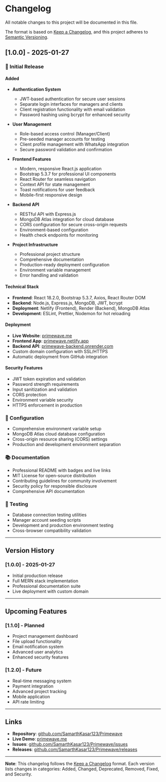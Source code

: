 # Changelog

All notable changes to this project will be documented in this file.

The format is based on [Keep a Changelog](https://keepachangelog.com/en/1.0.0/),
and this project adheres to [Semantic Versioning](https://semver.org/spec/v2.0.0.html).

## [1.0.0] - 2025-01-27

### 🎉 Initial Release

#### Added
- **Authentication System**
  - JWT-based authentication for secure user sessions
  - Separate login interfaces for managers and clients
  - Client registration functionality with email validation
  - Password hashing using bcrypt for enhanced security

- **User Management**
  - Role-based access control (Manager/Client)
  - Pre-seeded manager accounts for testing
  - Client profile management with WhatsApp integration
  - Secure password validation and confirmation

- **Frontend Features**
  - Modern, responsive React.js application
  - Bootstrap 5.3.7 for professional UI components
  - React Router for seamless navigation
  - Context API for state management
  - Toast notifications for user feedback
  - Mobile-first responsive design

- **Backend API**
  - RESTful API with Express.js
  - MongoDB Atlas integration for cloud database
  - CORS configuration for secure cross-origin requests
  - Environment-based configuration
  - Health check endpoints for monitoring

- **Project Infrastructure**
  - Professional project structure
  - Comprehensive documentation
  - Production-ready deployment configuration
  - Environment variable management
  - Error handling and validation

#### Technical Stack
- **Frontend**: React 18.2.0, Bootstrap 5.3.7, Axios, React Router DOM
- **Backend**: Node.js, Express.js, MongoDB, JWT, bcrypt
- **Deployment**: Netlify (Frontend), Render (Backend), MongoDB Atlas
- **Development**: ESLint, Prettier, Nodemon for hot reloading

#### Deployment
- **Live Website**: [primewave.me](https://primewave.me)
- **Frontend App**: [primewave.netlify.app](https://primewave.netlify.app)
- **Backend API**: [primewave-backend.onrender.com](https://primewave-backend.onrender.com)
- Custom domain configuration with SSL/HTTPS
- Automatic deployment from GitHub integration

#### Security Features
- JWT token expiration and validation
- Password strength requirements
- Input sanitization and validation
- CORS protection
- Environment variable security
- HTTPS enforcement in production

### 🔧 Configuration
- Comprehensive environment variable setup
- MongoDB Atlas cloud database configuration
- Cross-origin resource sharing (CORS) settings
- Production and development environment separation

### 📚 Documentation
- Professional README with badges and live links
- MIT License for open-source distribution
- Contributing guidelines for community involvement
- Security policy for responsible disclosure
- Comprehensive API documentation

### 🧪 Testing
- Database connection testing utilities
- Manager account seeding scripts
- Development and production environment testing
- Cross-browser compatibility validation

---

## Version History

### [1.0.0] - 2025-01-27
- Initial production release
- Full MERN stack implementation
- Professional documentation suite
- Live deployment with custom domain

---

## Upcoming Features

### [1.1.0] - Planned
- Project management dashboard
- File upload functionality
- Email notification system
- Advanced user analytics
- Enhanced security features

### [1.2.0] - Future
- Real-time messaging system
- Payment integration
- Advanced project tracking
- Mobile application
- API rate limiting

---

## Links
- **Repository**: [github.com/SamarthKasar123/Primewave](https://github.com/SamarthKasar123/Primewave)
- **Live Demo**: [primewave.me](https://primewave.me)
- **Issues**: [github.com/SamarthKasar123/Primewave/issues](https://github.com/SamarthKasar123/Primewave/issues)
- **Releases**: [github.com/SamarthKasar123/Primewave/releases](https://github.com/SamarthKasar123/Primewave/releases)

---

**Note**: This changelog follows the [Keep a Changelog](https://keepachangelog.com/) format. Each version lists changes in categories: Added, Changed, Deprecated, Removed, Fixed, and Security.
